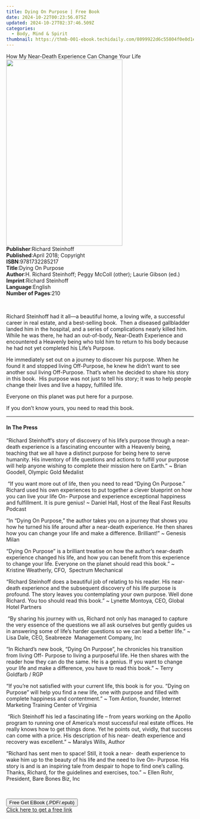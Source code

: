 ```yaml
---
title: Dying On Purpose | Free Book
date: 2024-10-22T00:23:56.075Z
updated: 2024-10-27T02:37:46.509Z
categories:
  - Body, Mind & Spirit
thumbnail: https://thmb-001-ebook.techidaily.com/8099922d6c55804f0e0d1e1820431509aa485c3d490872d66db6e9a69e585577.jpg
---
```

<main id="book-container">
  <div class="flex flex-col">
    <div class="book-brief flex-1 py-6 px-4 sm:p-6 md:py-10 md:px-8">
      <!-- brief-->
      <div class="book-brief-main">
        How My Near-Death Experience Can Change Your Life
      </div>
    </div>
    <div
      class="book-meta-info flex-1 grid gap-4 col-start-1 col-end-3 row-start-1 sm:mb-6 sm:grid-cols-4 lg:gap-6 lg:col-start-2 lg:row-end-6 lg:row-span-6 lg:mb-0"
    >
      <div
        class="book-meta-info-left place-content-center mt-4 p-4 text-sm leading-6 col-start-2 col-span-2 dark:text-slate-400"
      >
        <img
          class="w-full h-500 object-cover rounded-lg sm:h-255 sm:col-span-2 lg:col-span-full"
          src="https://img-001-ebook.techidaily.com/9ee17dda88bb0ef19d07d1108cd6ec1cf544b2eeec4e5ecd64c4eff74607b46d.jpg"
          alt=""
          width="312"
          height="500"
        />
      </div>
      <div
        class="book-meta-info-right mt-2 col-start-1 row-start-2 col-span-3 self-center"
      >
        <!-- meta data  -->
        <div class="flex flex-col px-4 md:px-8">
          <div class="flex-1">
            <strong>Publisher</strong>:<span class="px-2"
              >Richard Steinhoff</span
            >
          </div>
          <div class="flex-1">
            <strong>Published</strong>:<span class="px-2"
              >April 2018; Copyright</span
            >
          </div>
          <div class="flex-1">
            <strong>ISBN</strong>:<span class="px-2">9781732285217</span>
          </div>
          <div class="flex-1">
            <strong>Title</strong>:<span class="px-2">Dying On Purpose</span>
          </div>
          <div class="flex-1">
            <strong>Author</strong>:<span class="px-2"
              >H. Richard Steinhoff; Peggy McColl (other); Laurie Gibson
              (ed.)</span
            >
          </div>
          <div class="flex-1">
            <strong>Imprint</strong>:<span class="px-2">Richard Steinhoff</span>
          </div>
          <div class="flex-1">
            <strong>Language</strong>:<span class="px-2">English</span>
          </div>
          <div class="flex-1">
            <strong>Number of Pages</strong>:<span class="px-2">210</span>
          </div>
        </div>
      </div>
    </div>
    <div class="book-description flex-1 py-6 px-4 sm:p-6 md:py-10 md:px-8">
      <div class="book-description-main">
        <div accordion-content="" id="description">
          <p>&nbsp;</p>
          <p>
            Richard Steinhoff had it all—a beautiful home, a loving wife, a
            successful career in real estate, and a best-selling book.&nbsp;
            Then a diseased gallbladder landed him in the hospital, and a series
            of complications nearly killed him. While he was there, he had an
            out-of-body, Near-Death Experience and encountered a Heavenly being
            who told him to return to his body because he had not yet completed
            his Life’s Purpose.
          </p>
          <p>
            He immediately set out on a journey to discover his purpose. When he
            found it and stopped living Off-Purpose, he knew he didn’t want to
            see another soul living Off-Purpose. That’s when he decided to share
            his story in this book.&nbsp; His purpose was not just to tell his
            story; it was to help people change their lives and live a happy,
            fulfilled life.
          </p>
          <p>Everyone on this planet was put here for a purpose.</p>
          <p>If you don’t know yours, you need to read this book.</p>
        </div>
      </div>
    </div>
    <div class="book-excerpts flex-1 py-6 px-4 sm:p-6 md:py-10 md:px-8">
      <!-- excerpts-->
      <div class="book-excerpts-main">
        <hr />
        <h4 class="placeholder placeholder-heading">
          <span>In The Press</span>
        </h4>
        <p></p>
        <p>
          “Richard Steinhoff’s story of discovery of his life’s purpose through
          a near-death experience is a fascinating encounter with a Heavenly
          being, teaching that we all have a distinct purpose for being here to
          serve humanity. His inventory of life questions and actions to fulfill
          your purpose will help anyone wishing to complete their mission here
          on Earth.” ~ Brian Goodell, Olympic Gold Medalist
        </p>
        <p>
          &nbsp;“If you want more out of life, then you need to read “Dying On
          Purpose.” Richard used his own experiences to put together a clever
          blueprint on how you can live your life On- Purpose and experience
          exceptional happiness and fulfillment. It is pure genius! ~ Daniel
          Hall, Host of the Real Fast Results Podcast
        </p>
        <p>
          “In “Dying On Purpose,” the author takes you on a journey that shows
          you how he turned his life around after a near-death experience. He
          then shares how you can change your life and make a difference.
          Brilliant!” ~ Genesis Milan
        </p>
        <p>
          “Dying On Purpose” is a brilliant treatise on how the author’s
          near-death experience changed his life, and how you can benefit from
          this experience to change your life. Everyone on the planet should
          read this book.” ~ Kristine Weatherly, CFO,&nbsp; Spectrum Mechanical
        </p>
        <p>
          “Richard Steinhoff does a beautiful job of relating to his reader. His
          near- death experience and the subsequent discovery of his life
          purpose is profound. The story leaves you contemplating your own
          purpose. Well done Richard. You too should read this book.” ~ Lynette
          Montoya, CEO, Global Hotel Partners
        </p>
        <p>
          &nbsp;“By sharing his journey with us, Richard not only has managed to
          capture the very essence of the questions we all ask ourselves but
          gently guides us in answering some of life’s harder questions so we
          can lead a better life.” ~ Lisa Dale, CEO, Seabreeze&nbsp; Management
          Company, Inc
        </p>
        <p>
          “In Richard’s new book, “Dying On Purpose”, he chronicles his
          transition from living Off- Purpose to living a purposeful life. He
          then shares with the reader how they can do the same. He is a genius.
          If you want to change your life and make a difference, you have to
          read this book.” ~ Terry Goldfarb / RGP
        </p>
        <p>
          “If you’re not satisfied with your current life, this book is for you.
          “Dying on Purpose” will help you find a new life, one with purpose and
          filled with complete happiness and contentment.” ~ Tom Antion,
          founder, Internet Marketing Training Center of Virginia
        </p>
        <p>
          &nbsp;“Rich Steinhoff his led a fascinating life – from years working
          on the Apollo program to running one of America’s most successful real
          estate offices. He really knows how to get things done. Yet he points
          out, vividly, that success can come with a price. His description of
          his near- death experience and recovery was excellent.” ~ Maralys
          Wills, Author
        </p>
        <p>
          “Richard has sent men to space! Still, it took a near-&nbsp; death
          experience to wake him up to the beauty of his life and the need to
          live On- Purpose. His story is and is an inspiring tale from despair
          to hope to find one’s calling. Thanks, Richard, for the guidelines and
          exercises, too.” ~ Ellen Rohr, President, Bare Bones Biz, Inc
        </p>
        <p>&nbsp;</p>
        <p></p>
      </div>
    </div>
    <div
      class="book-about-author flex-1 py-6 px-4 sm:p-6 md:py-10 md:px-8"
    ></div>
    <div class="book-free-get flex-1 py-6 px-4 sm:p-6 md:py-10 md:px-8">
      <button
        id="btn-free-get"
        class="bg-blue-500 hover:bg-blue-700 text-white font-bold py-2 px-4 rounded"
      >
        Free Get EBook (.PDF/.epub)
      </button>
      <div id="countdown-display" class="px-2 text-lg mt-2"></div>
      <a
        id="free-link"
        class="hidden bg-blue-500 hover:bg-blue-700 text-white font-bold py-2 px-4 rounded"
        href="https://www.ebooks.com/en-us/book/209860521/dying-on-purpose/h-richard-steinhoff/"
        target="_blank"
        >Click here to get a free link</a
      >
    </div>
    <script>
      let countdownTime = 0;
      let countdownInterval = null;
      document
        .getElementById('btn-free-get')
        .addEventListener('click', startCountdown);
      function startCountdown() {
        countdownTime = new Date().getTime() + 60000 * 3;
        countdownInterval = setInterval(updateCountdown, 1000);
        document.getElementById('btn-free-get').disabled = true;
        document
          .getElementById('btn-free-get')
          .classList.add('bg-gray-500', 'cursor-not-allowed');
      }
      function updateCountdown() {
        let currentTime = new Date().getTime();
        let timeLeft = countdownTime - currentTime;
        let secondsLeft = Math.floor(timeLeft / 1000);
        document.getElementById('countdown-display').innerHTML =
          `Remaining time: ${secondsLeft} seconds.`;
        if (secondsLeft <= 0) {
          clearInterval(countdownInterval);
          document.getElementById('btn-free-get').classList.add('hidden');
          document.getElementById('free-link').classList.remove('hidden');
          document.getElementById('countdown-display').innerHTML = '';
        }
      }
    </script>
  </div>
</main>

<ins class="adsbygoogle"
      style="display:block"
      data-ad-client="ca-pub-7571918770474297"
      data-ad-slot="8358498916"
      data-ad-format="auto"
      data-full-width-responsive="true"></ins>
    
